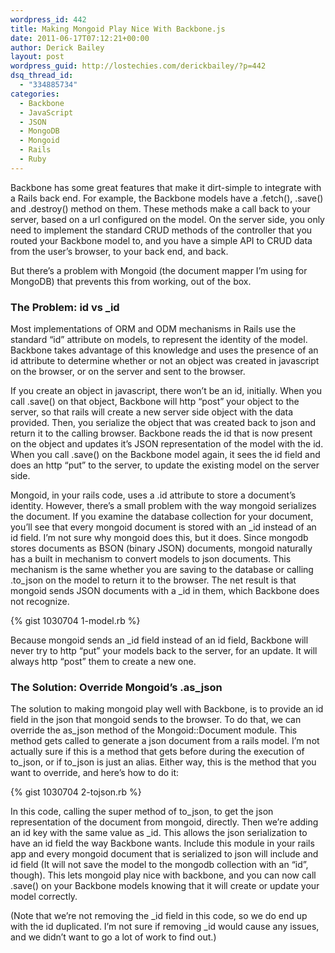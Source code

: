 ```yaml
---
wordpress_id: 442
title: Making Mongoid Play Nice With Backbone.js
date: 2011-06-17T07:12:21+00:00
author: Derick Bailey
layout: post
wordpress_guid: http://lostechies.com/derickbailey/?p=442
dsq_thread_id:
  - "334885734"
categories:
  - Backbone
  - JavaScript
  - JSON
  - MongoDB
  - Mongoid
  - Rails
  - Ruby
---
```

Backbone has some great features that make it dirt-simple to integrate with a Rails back end. For example, the Backbone models have a .fetch(), .save() and .destroy() method on them. These methods make a call back to your server, based on a url configured on the model. On the server side, you only need to implement the standard CRUD methods of the controller that you routed your Backbone model to, and you have a simple API to CRUD data from the user&#8217;s browser, to your back end, and back.

But there&#8217;s a problem with Mongoid (the document mapper I&#8217;m using for MongoDB) that prevents this from working, out of the box.

 

### The Problem: id vs _id

Most implementations of ORM and ODM mechanisms in Rails use the standard &#8220;id&#8221; attribute on models, to represent the identity of the model. Backbone takes advantage of this knowledge and uses the presence of an id attribute to determine whether or not an object was created in javascript on the browser, or on the server and sent to the browser.

If you create an object in javascript, there won&#8217;t be an id, initially. When you call .save() on that object, Backbone will http &#8220;post&#8221; your object to the server, so that rails will create a new server side object with the data provided. Then, you serialize the object that was created back to json and return it to the calling browser. Backbone reads the id that is now present on the object and updates it&#8217;s JSON representation of the model with the id. When you call .save() on the Backbone model again, it sees the id field and does an http &#8220;put&#8221; to the server, to update the existing model on the server side.

Mongoid, in your rails code, uses a .id attribute to store a document&#8217;s identity. However, there&#8217;s a small problem with the way mongoid serializes the document. If you examine the database collection for your document, you&#8217;ll see that every mongoid document is stored with an \_id instead of an id field. I&#8217;m not sure why mongoid does this, but it does. Since mongodb stores documents as BSON (binary JSON) documents, mongoid naturally has a built in mechanism to convert models to json documents. This mechanism is the same whether you are saving to the database or calling .to\_json on the model to return it to the browser. The net result is that mongoid sends JSON documents with a _id in them, which Backbone does not recognize.

{% gist 1030704 1-model.rb %}

Because mongoid sends an _id field instead of an id field, Backbone will never try to http &#8220;put&#8221; your models back to the server, for an update. It will always http &#8220;post&#8221; them to create a new one.

 

### The Solution: Override Mongoid&#8217;s .as_json

The solution to making mongoid play well with Backbone, is to provide an id field in the json that mongoid sends to the browser. To do that, we can override the as\_json method of the Mongoid::Document module. This method gets called to generate a json document from a rails model. I&#8217;m not actually sure if this is a method that gets before during the execution of to\_json, or if to_json is just an alias. Either way, this is the method that you want to override, and here&#8217;s how to do it:

{% gist 1030704 2-tojson.rb %}

In this code, calling the super method of to\_json, to get the json representation of the document from mongoid, directly. Then we&#8217;re adding an id key with the same value as \_id. This allows the json serialization to have an id field the way Backbone wants. Include this module in your rails app and every mongoid document that is serialized to json will include and id field (It will not save the model to the mongodb collection with an &#8220;id&#8221;, though). This lets mongoid play nice with backbone, and you can now call .save() on your Backbone models knowing that it will create or update your model correctly.

(Note that we&#8217;re not removing the \_id field in this code, so we do end up with the id duplicated. I&#8217;m not sure if removing \_id would cause any issues, and we didn&#8217;t want to go a lot of work to find out.)
